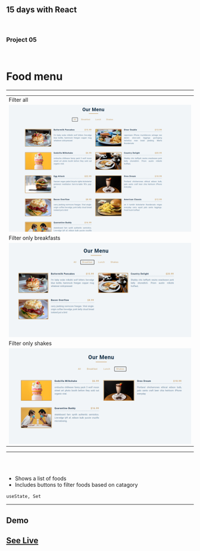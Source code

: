 
## 15 days with React 
<br/> 

### Project 05
<br/> 

# Food menu
<hr />


<table>
  <tr>
    <td>Filter all</td>
  </tr>
  <tr>
    <td><img src="img/all.png" width="100%" height="70%" /></td>
     </tr>
    <tr>
    <td>Filter only breakfasts</td>
  </tr>
  <tr>
    <td><img src="img/breakfast.png" width="100%" height="70%"  /> </td>
  </tr>
  <td>Filter only shakes</td>
  </tr>
  <tr>
    <td><img src="img/shakes.png" width="100%" height="70%"  /> </td>
  </tr>
 </table>
<hr /><br/> <br/>

*  Shows a list of foods
*  Includes buttons to filter foods based on catagory

```
useState, Set
````
<hr />

## Demo

## <a class href="item-menu.netlify.app" target="_blank" >See Live</a>



